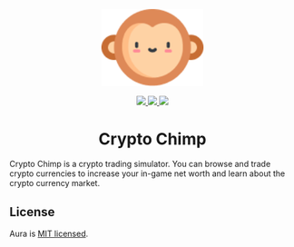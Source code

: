 <p align="center"><a href="#" target="_blank" rel="noopener noreferrer"><img width="180" src="logo.png" alt="Crypto Chimp logo"></a></p>

<p align="center">
    <a href="https://github.com/MaximilianHagelstam/cryptochimp/stargazers">
        <img src="https://img.shields.io/github/stars/MaximilianHagelstam/cryptochimp"/>
    </a>
    <a href="https://github.com/MaximilianHagelstam/aura-web/commits/master">
        <img src="https://img.shields.io/github/last-commit/MaximilianHagelstam/cryptochimp"/>
    </a>
    <a href="https://github.com/MaximilianHagelstam/cryptochimp/blob/master/LICENSE">
        <img src="https://img.shields.io/badge/license-MIT-blue.svg"/>
    </a>
</p>

<h1 align="center">Crypto Chimp</h1>

Crypto Chimp is a crypto trading simulator. You can browse and trade crypto currencies to increase your in-game net worth and learn about the crypto currency market.

## License

Aura is [MIT licensed](./LICENSE).
